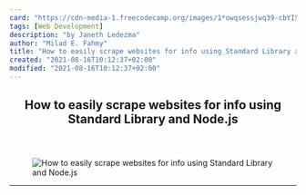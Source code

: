 ```yaml
---
card: "https://cdn-media-1.freecodecamp.org/images/1*owqsessjwq39-cbYI5glLw.png"
tags: [Web Development]
description: "by Janeth Ledezma"
author: "Milad E. Fahmy"
title: "How to easily scrape websites for info using Standard Library and Node.js"
created: "2021-08-16T10:12:37+02:00"
modified: "2021-08-16T10:12:37+02:00"
---
```

<div class="site-wrapper">
<main id="site-main" class="site-main outer">
<div class="inner">
<article class="post-full post tag-web-development tag-nodejs tag-javascript tag-programming tag-tech ">
<header class="post-full-header">
<h1 class="post-full-title">How to easily scrape websites for info using Standard Library and Node.js</h1>
</header>
<figure class="post-full-image">
<picture>
<source media="(max-width: 700px)" sizes="1px" srcset="data:image/gif;base64,R0lGODlhAQABAIAAAAAAAP///yH5BAEAAAAALAAAAAABAAEAAAIBRAA7 1w">
<source media="(min-width: 701px)" sizes="(max-width: 800px) 400px,
(max-width: 1170px) 700px,
1400px" srcset="https://cdn-media-1.freecodecamp.org/images/1*owqsessjwq39-cbYI5glLw.png 300w,
https://cdn-media-1.freecodecamp.org/images/1*owqsessjwq39-cbYI5glLw.png 600w,
https://cdn-media-1.freecodecamp.org/images/1*owqsessjwq39-cbYI5glLw.png 1000w,
https://cdn-media-1.freecodecamp.org/images/1*owqsessjwq39-cbYI5glLw.png 2000w">
<img onerror="this.style.display='none'" src="https://cdn-media-1.freecodecamp.org/images/1*owqsessjwq39-cbYI5glLw.png" alt="How to easily scrape websites for info using Standard Library and Node.js">
</picture>
</figure>
<section class="post-full-content">
<div class="post-content medium-migrated-article">
</div>
<hr>
</section>
</article>
</div>
</main>
</div>
<!-- Google Tag Manager (noscript) -->
<!-- End Google Tag Manager (noscript) -->
